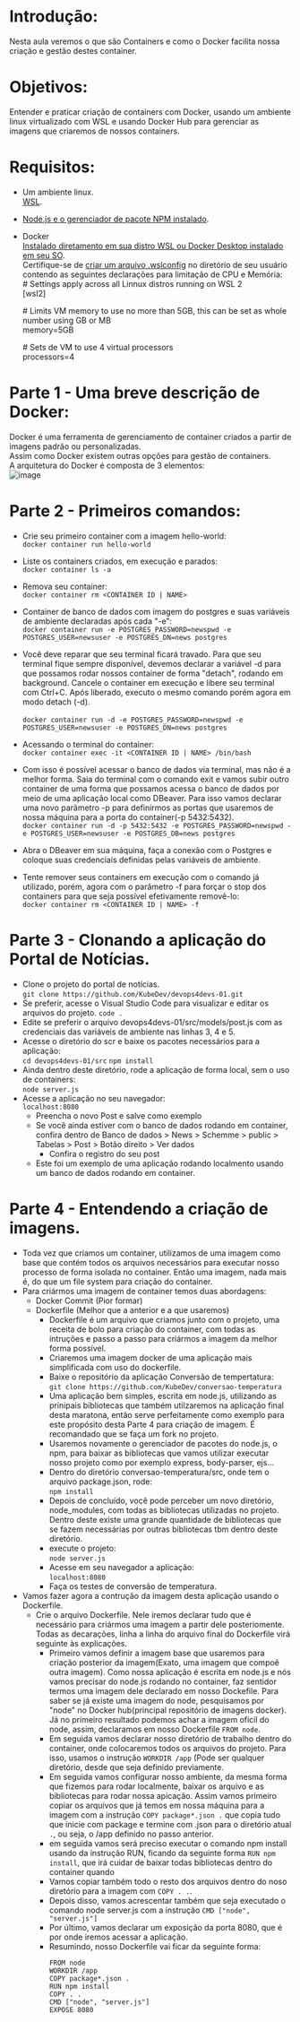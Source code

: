 # Introdução:<br>
Nesta aula veremos o que são Containers e como o Docker facilita nossa criação e gestão destes container.

# Objetivos:<br>
Entender e praticar criação de containers com Docker, usando um ambiente linux virtualizado com WSL e usando Docker Hub para gerenciar as imagens que criaremos de nossos containers.

# Requisitos:<br>
* Um ambiente linux.<br>
  [WSL](https://www.youtube.com/watch?v=2X61S4mf6is&pp=ygUVZmFicsOtY2lvIHZlcm9uZXogd3Ns).
* [Node.js e o gerenciador de pacote NPM instalado](https://learn.microsoft.com/en-us/windows/dev-environment/javascript/nodejs-on-wsl).<br>
* Docker<br>
  [Instalado diretamento em sua distro WSL ou Docker Desktop instalado em seu SO](https://www.youtube.com/live/2X61S4mf6is?si=W-_caH2scFlPAETO&t=4392).<br>
  Certifique-se de [criar um arquivo .wslconfig](https://www.youtube.com/live/O813vtoaXmc?si=NNkHa2n44eA20Itb&t=5427) no diretório de seu usuário contendo as seguintes declarações para limitação de CPU e Memória:<br>
  \# Settings apply across all Linnux distros running on WSL 2<br>
  [wsl2]
  
  \# Limits VM memory to use no more than 5GB, this can be set as whole number using GB or MB<br>
  memory=5GB
  
  \# Sets de VM to use 4 virtual processors<br>
  processors=4

# Parte 1 - Uma breve descrição de Docker:<br>
  Docker é uma ferramenta de gerenciamento de container criados a partir de imagens padrão ou personalizadas.<br> 
  Assim como Docker existem outras opções para gestão de containers.<br>
  A arquitetura do Docker é composta de 3 elementos:<br>
  ![image](https://github.com/OFelipeMartins/LearningRoad/assets/57650447/ac224440-8a93-4b20-b9e2-f351035751a4)

# Parte 2 - Primeiros comandos:<br>
  * Crie seu primeiro container com a imagem hello-world:<br>
    `docker container run hello-world`
  * Liste os containers criados, em execução e parados:<br>
    `docker container ls -a`
  * Remova seu container:<br>
    `docker container rm <CONTAINER ID | NAME>`

  * Container de banco de dados com imagem do postgres e suas variáveis de ambiente declaradas após cada "-e":<br>
    `docker container run -e POSTGRES_PASSWORD=newspwd -e POSTGRES_USER=newsuser -e POSTGRES_DN=news postgres`
  * Você deve reparar que seu terminal ficará travado. Para que seu terminal fique sempre disponível, devemos declarar a variável -d para que possamos rodar nossos container de forma "detach", rodando em background. Cancele o container em execução e libere seu terminal com Ctrl+C. Após liberado, executo o mesmo comando porém agora em modo detach (-d).<br>    
    `docker container run -d -e POSTGRES_PASSWORD=newspwd -e POSTGRES_USER=newsuser -e POSTGRES_DN=news postgres`
  * Acessando o terminal do container:<br>
    `docker container exec -it <CONTAINER ID | NAME> /bin/bash`
  * Com isso é possível acessar o banco de dados via terminal, mas não é a melhor forma. Saia do terminal com o comando exit e vamos subir outro container de uma forma que possamos acessa o banco de dados por meio de uma aplicação local como DBeaver. Para isso vamos declarar uma novo parâmetro -p para definirmos as portas que usaremos de nossa máquina para a porta do container(-p 5432:5432).<br>
    `docker container run -d -p 5432:5432 -e POSTGRES_PASSWORD=newspwd -e POSTGRES_USER=newsuser -e POSTGRES_DB=news postgres`
  * Abra o DBeaver em sua máquina, faça a conexão com o Postgres e coloque suas credenciais definidas pelas variáveis de ambiente.   
  * Tente remover seus containers em execução com o comando já utilizado, porém, agora com o parâmetro -f para forçar o stop dos containers para que seja possível efetivamente removê-lo:<br>
    `docker container rm <CONTAINER ID | NAME> -f`

# Parte 3 - Clonando a aplicação do Portal de Notícias.<br>
  * Clone o projeto do portal de notícias.<br>
    `git clone https://github.com/KubeDev/devops4devs-01.git`
  * Se preferir, acesse o Visual Studio Code para visualizar e editar os arquivos do projeto.
    `code .`
  * Edite se preferir o arquivo devops4devs-01/src/models/post.js com as credenciais das variáveis de ambiente nas linhas 3, 4 e 5.<br>
  * Acesse o diretório do scr e baixe os pacotes necessários para a aplicação:<br>
      `cd devops4devs-01/src`
      `npm install`
  * Ainda dentro deste diretório, rode a aplicação de forma local, sem o uso de containers:<br>
      `node server.js`
  * Acesse a aplicação no seu navegador:<br>
        `localhost:8080`
    * Preencha o novo Post e salve como exemplo
    * Se você ainda estiver com o banco de dados rodando em container, confira dentro de Banco de dados > News > Schemme > public > Tabelas > Post > Botão direito > Ver dados
      * Confira o registro do seu post
    * Este foi um exemplo de uma aplicação rodando localmento usando um banco de dados rodando em container.
# Parte 4 - Entendendo a criação de imagens.
  * Toda vez que criamos um container, utilizamos de uma imagem como base que contém todos os arquivos necessários para executar nosso processo de forma isolada no container. Então uma imagem, nada mais é, do que um file system para criação do container.
  * Para criármos uma imagem de container temos duas abordagens:
    * Docker Commit (Pior formar)
    * Dockerfile (Melhor que a anterior e a que usaremos)
      * Dockerfile é um arquivo que criamos junto com o projeto, uma receita de bolo para criação do container, com todas as intruções e passo a passo para criármos a imagem da melhor forma possível.
      * Criaremos uma imagem docker de uma aplicação mais simplificada com uso do dockerfile.
      * Baixe o repositório da aplicação Conversão de tempertatura:<br>
        `git clone https://github.com/KubeDev/conversao-temperatura`<br>
      * Uma aplicação bem simples, escrita em node.js, utilizando as prinipais bibliotecas que também utilzaremos na aplicação final desta maratona, então serve perfeitamente como exemplo para este propósito desta Parte 4 para criação de imagem. É recomandado que se faça um fork no projeto.
      * Usaremos novamente o gerenciador de pacotes do node.js, o npm, para baixar as bibliotecas que vamos utilizar executar nosso projeto como por exemplo express, body-parser, ejs...
      * Dentro do diretório conversao-temperatura/src, onde tem o arquivo package.json, rode:<br>
        `npm install`
      * Depois de concluído, você pode perceber um novo diretório, node_modules, com todas as bibliotecas utilizadas no projeto. Dentro deste existe uma grande quantidade de bibliotecas que se fazem necessárias por outras bibliotecas tbm dentro deste diretório.
      * execute o projeto:<br>
        `node server.js`
      * Acesse em seu navegador a aplicação:<br>
        `localhost:8080`
      * Faça os testes de conversão de temperatura.
  * Vamos fazer agora a contrução da imagem desta aplicação usando o Dockerfile.
    * Crie o arquivo Dockerfile. Nele iremos declarar tudo que é necessário para criármos uma imagem a partir dele posteriomente. Todas as decarações, linha a linha do arquivo final do Dockerfile virá seguinte às explicações. 
      * Primeiro vamos definir a imagem base que usaremos para criação posterior da imagem(Exato, uma imagem que compoê outra imagem). Como nossa aplicação é escrita em node.js e nós vamos precisar do node.js rodando no container, faz sentidor termos uma imagem dele declarado em nosso Dockefile. Para saber se já existe uma imagem do node, pesquisamos por "node" no Docker hub(principal repositório de imagens docker). Já no primeiro resultado podemos achar a imagem oficil do node, assim, declaramos em nosso Dockerfile `FROM node`.
      * Em seguida vamos declarar nosso diretório de trabalho dentro do container, onde colocaremos todos os arquivos do projeto. Para isso, usamos o instrução `WORKDIR /app` (Pode ser qualquer diretório, desde que seja definido previamente.
      * Em seguida vamos configurar nosso ambiente, da mesma forma que fizemos para rodar localmente, baixar os arquivo e as bibliotecas para rodar nossa apicação. Assim vamos primeiro copiar os arquivos que já temos em nossa máquina para a imagem com a instrução `COPY package*.json .` que copia tudo que inicie com package e termine com .json para o diretório atual `.`, ou seja, o /app definido no passo anterior.
      * em seguida vamos será preciso executar o comando npm install usando da instrução RUN, ficando da seguinte forma `RUN npm install`, que irá cuidar de baixar todas bibliotecas dentro do container quando
      * Vamos copiar também todo o resto dos arquivos dentro do noso diretório para a imagem com `COPY . .`.
      * Depois disso, vamos acrescentar também que seja executado o comando node server.js com a instrução `CMD ["node", "server.js"]`
      * Por último, vamos declarar um exposição da porta 8080, que é por onde iremos acessar a aplicação.
      * Resumindo, nosso Dockerfile vai ficar da seguinte forma:
        ```
        FROM node
        WORKDIR /app
        COPY package*.json .
        RUN npm install
        COPY . .
        CMD ["node", "server.js"]
        EXPOSE 8080
        ```









